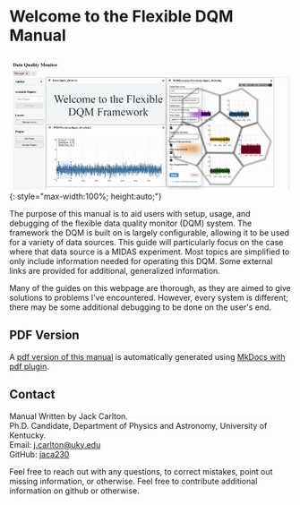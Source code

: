 # Welcome to the Flexible DQM Manual

![DAQ_Image](images/DQM_webpage_example_view.gif){: style="max-width:100%; height:auto;"}

The purpose of this manual is to aid users with setup, usage, and debugging of the flexible data quality monitor (DQM) system. The framework the DQM is built on is largely configurable, allowing it to be used for a variety of data sources. This guide will particularly focus on the case where that data source is a MIDAS experiment. Most topics are simplified to only include information needed for operating this DQM. Some external links are provided for additional, generalized information.

Many of the guides on this webpage are thorough, as they are aimed to give solutions to problems I've encountered. However, every system is different; there may be some additional debugging to be done on the user's end.

## PDF Version

A [pdf version of this manual](pdfs/manual.pdf) is automatically generated using [MkDocs with pdf plugin](https://pypi.org/project/mkdocs-with-pdf/).

## Contact
Manual Written by Jack Carlton. <br>
Ph.D. Candidate, Department of Physics and Astronomy, University of Kentucky.
<br>
<i class="fas fa-envelope"></i> Email: [j.carlton@uky.edu](mailto:j.carlton@uky.edu)
<br>
<i class="fab fa-github"></i> GitHub: [jaca230](https://github.com/jaca230)


Feel free to reach out with any questions, to correct mistakes, point out missing information, or otherwise. Feel free to contribute additional information on github or otherwise.

